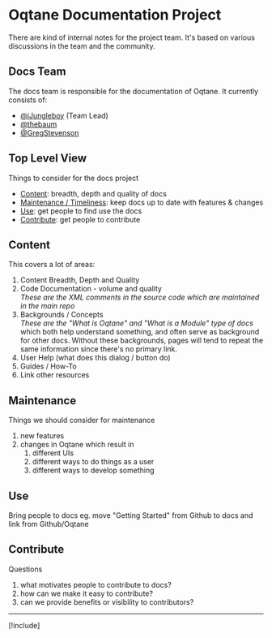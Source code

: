 ﻿# Oqtane Documentation Project

There are kind of internal notes for the project team.
It's based on various discussions in the team and the community.

## Docs Team

The docs team is responsible for the documentation of Oqtane.
It currently consists of:

* [@iJungleboy](https://github.com/iJungleboy) (Team Lead)
* [@thebaum](https://github.com/thabaum)
* [@GregStevenson](https://github.com/GregStevenson)

## Top Level View

Things to consider for the docs project

* [Content](#content): breadth, depth and quality of docs
* [Maintenance / Timeliness](#maintenance): keep docs up to date with features & changes
* [Use](#use): get people to find use the docs
* [Contribute](#contribute): get people to contribute

## Content

This covers a lot of areas:

1. Content Breadth, Depth and Quality
1. Code Documentation - volume and quality  
   _These are the XML comments in the source code which are maintained in the main repo_
1. Backgrounds / Concepts  
   _These are the "What is Oqtane" and "What is a Module" type of docs_
   which both help understand something, and often serve as background for other docs.
   Without these backgrounds, pages will tend to repeat the same information since there's no primary link.
1. User Help (what does this dialog / button do)
1. Guides / How-To
1. Link other resources

## Maintenance

Things we should consider for maintenance

1. new features
1. changes in Oqtane which result in
    1. different UIs
    1. different ways to do things as a user
    1. different ways to develop something

## Use

Bring people to docs
eg. move "Getting Started" from Github to docs and link from Github/Oqtane

## Contribute

Questions

1. what motivates people to contribute to docs?
1. how can we make it easy to contribute?
1. can we provide benefits or visibility to contributors?


---

[!include[](~/shared/authors/iJungleboy/_main-author.md)]
